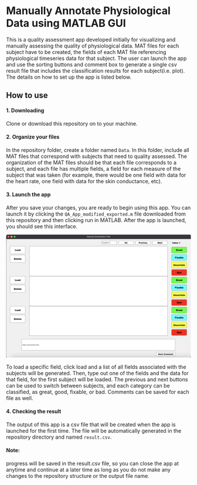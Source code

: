 # Manually Annotate Physiological Data using MATLAB GUI

This is a quality assessment app developed initially for visualizing and manually assessing the quality of physiological data. MAT files for each subject have to be created, the fields of each MAT file referencing physiological timeseries data for that subject. The user can launch the app and use the sorting buttons and comment box to generate a single csv result file that includes the classification results for each subject(i.e. plot). The details on how to set up the app is listed below. 

## How to use
#### 1. Downloading
Clone or download this repository on to your machine. 

#### 2. Organize your files
In the repository folder, create a folder named `Data`. In this folder, include all MAT files that correspond with subjects that need to quality assessed. The organization of the MAT files should be that each file corresponds to a subject, and each file has multiple fields, a field for each measure of the subject that was taken (for example, there would be one field with data for the heart rate, one field with data for the skin conductance, etc).


#### 3. Launch the app
After you save your changes, you are ready to begin using this app. You can launch it by clicking the `QA_App_modified_exported.m` file downloaded from this repository and then clicking run in MATLAB. After the app is launched, you should see this interface.

![image](https://github.com/RickReddy/physio_QA_manual/blob/main/Screen%20Shot%202024-03-04%20at%201.01.11%20PM.png)

To load a specific field, click load and a list of all fields associated with the subjects will be generated. Then, type out one of the fields and the data for that field, for the first subject will be loaded. The previous and next buttons can be used to switch between subjects, and each category can be classified, as great, good, fixable, or bad. Comments can be saved for each file as well.

#### 4. Checking the result
The output of this app is a csv file that will be created when the app is launched for the first time. The file will be automatically generated in the repository directory and named `result.csv`. 

#### Note: 
progress will be saved in the result.csv file, so you can close the app at anytime and continue at a later time as long as you do not make any changes to the repository structure or the output file name. 
